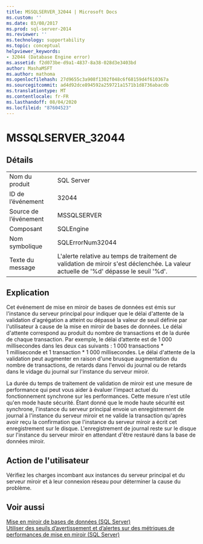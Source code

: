 ```yaml
---
title: MSSQLSERVER_32044 | Microsoft Docs
ms.custom: ''
ms.date: 03/08/2017
ms.prod: sql-server-2014
ms.reviewer: ''
ms.technology: supportability
ms.topic: conceptual
helpviewer_keywords:
- 32044 (Database Engine error)
ms.assetid: f2d073be-d9a1-4837-8a38-028d3e3403bd
author: MashaMSFT
ms.author: mathoma
ms.openlocfilehash: 27d9655c3a908f1302f048c6f68159d4f610367a
ms.sourcegitcommit: ad4d92dce894592a259721a1571b1d8736abacdb
ms.translationtype: MT
ms.contentlocale: fr-FR
ms.lasthandoff: 08/04/2020
ms.locfileid: "87604523"
---
```

# <a name="mssqlserver_32044"></a>MSSQLSERVER_32044
    
## <a name="details"></a>Détails  
  
|||  
|-|-|  
|Nom du produit|SQL Server|  
|ID de l’événement|32044|  
|Source de l’événement|MSSQLSERVER|  
|Composant|SQLEngine|  
|Nom symbolique|SQLErrorNum32044|  
|Texte du message|L'alerte relative au temps de traitement de validation de miroir s'est déclenchée. La valeur actuelle de '%d' dépasse le seuil '%d'.|  
  
## <a name="explanation"></a>Explication  
 Cet événement de mise en miroir de bases de données est émis sur l'instance du serveur principal pour indiquer que le délai d'attente de la validation d'agrégation a atteint ou dépassé la valeur de seuil définie par l'utilisateur à cause de la mise en miroir de bases de données. Le délai d'attente correspond au produit du nombre de transactions et de la durée de chaque transaction. Par exemple, le délai d’attente est de 1 000 millisecondes dans les deux cas suivants : 1 000 transactions * 1 milliseconde et 1 transaction \* 1 000 millisecondes. Le délai d'attente de la validation peut augmenter en raison d'une brusque augmentation du nombre de transactions, de retards dans l'envoi du journal ou de retards dans le vidage du journal sur l'instance du serveur miroir.  
  
 La durée du temps de traitement de validation de miroir est une mesure de performance qui peut vous aider à évaluer l'impact actuel du fonctionnement synchrone sur les performances. Cette mesure n'est utile qu'en mode haute sécurité. Étant donné que le mode haute sécurité est synchrone, l'instance du serveur principal envoie un enregistrement de journal à l'instance du serveur miroir et ne valide la transaction qu'après avoir reçu la confirmation que l'instance du serveur miroir a écrit cet enregistrement sur le disque. L'enregistrement de journal reste sur le disque sur l'instance du serveur miroir en attendant d'être restauré dans la base de données miroir.  
  
## <a name="user-action"></a>Action de l'utilisateur  
 Vérifiez les charges incombant aux instances du serveur principal et du serveur miroir et à leur connexion réseau pour déterminer la cause du problème.  
  
## <a name="see-also"></a>Voir aussi  
 [Mise en miroir de bases de données &#40;SQL Server&#41;](../../database-engine/database-mirroring/database-mirroring-sql-server.md)   
 [Utiliser des seuils d’avertissement et d’alertes sur des métriques de performances de mise en miroir &#40;SQL Server&#41;](../../database-engine/database-mirroring/use-warning-thresholds-and-alerts-on-mirroring-performance-metrics-sql-server.md)  
  
  
